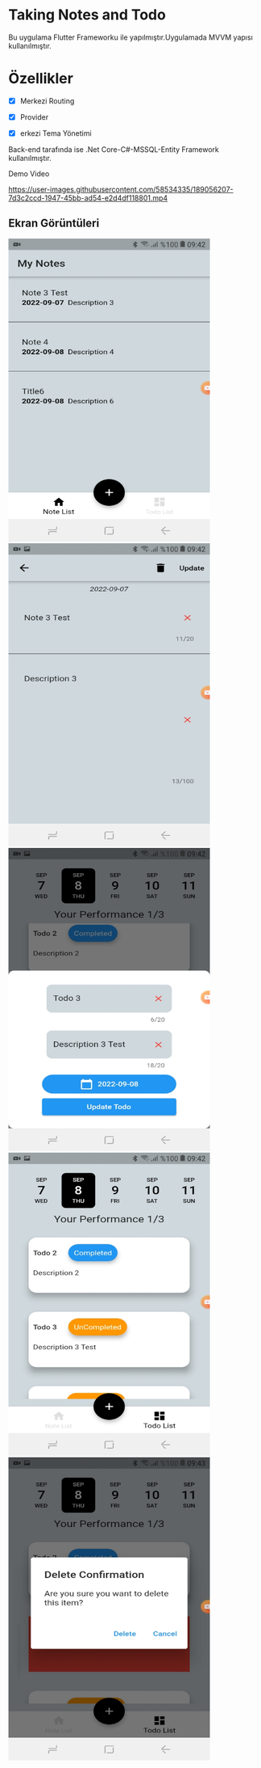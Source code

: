 # Taking Notes and Todo 

Bu uygulama Flutter Frameworku ile yapılmıştır.Uygulamada MVVM yapısı kullanılmıştır.

# Özellikler

- [x] Merkezi Routing
- [x] Provider
- [x] erkezi Tema Yönetimi



Back-end tarafında ise .Net Core-C#-MSSQL-Entity Framework kullanılmıştır.

Demo Video

https://user-images.githubusercontent.com/58534335/189056207-7d3c2ccd-1947-45bb-ad54-e2d4df118801.mp4


## Ekran Görüntüleri

<img src="screenshots/notelist.jpeg"  width="400" height="600">

<img src="screenshots/notedetail.jpeg"  width="400" height="600">

<img src="screenshots/updatetodo.jpeg"  width="400" height="600">

<img src="screenshots/todolist.jpeg"  width="400" height="600">

<img src="screenshots/delete.jpeg"  width="400" height="600">
